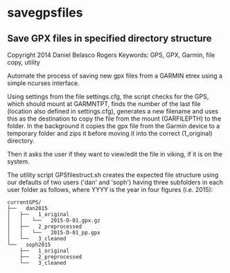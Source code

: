 # savegpsfiles #

## Save GPX files in specified directory structure ##

Copyright 2014 Daniel Belasco Rogers
Keywords: GPS, GPX, Garmin, file copy, utility

Automate the process of saving new gpx files from a GARMIN etrex
using a simple ncurses interface.

Using settings from the file settings.cfg, the script checks for
the GPS, which should mount at GARMNTPT, finds the number of the
last file (location also defined in settings.cfg), generates a new
filename and uses this as the destination to copy the file from the
mount (GARFILEPTH) to the folder. In the background it copies the
gpx file from the Garmin device to a temporary folder and zips it
before moving it into the correct (1_original) directory.

Then it asks the user if they want to view/edit the file in viking,
if it is on the system.

The utility script GPSfilestruct.sh creates the expected file
structure using our defaults of two users ('dan' and 'soph') having
three subfolders in each user folder as follows, where YYYY is the
year in four figures (i.e. 2015):
```
currentGPS/
├──   dan2015
│   ├──   1_original
│   │   └──   2015-D-01.gpx.gz
│   ├──   2_preprocessed
│   │   └──   2015-D-01_pp.gpx
│   └──   3_cleaned
└──   soph2015
    ├──   1_original
    ├──   2_preprocessed
    └──   3_cleaned
```
